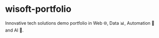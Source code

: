 # wisoft-portfolio
Innovative tech solutions demo portfolio in Web 🌐, Data 📊, Automation 🤖 and AI 🧠.
